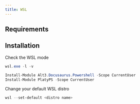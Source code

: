 ```yaml
---
title: WSL
---
```


## Requirements

## Installation

Check the WSL mode

```powershell
wsl.exe -l -v
```

```powershell
Install-Module Alt3.Docusaurus.Powershell -Scope CurrentUser
Install-Module PlatyPS -Scope CurrentUser
```

Change your default WSL distro

```powershell
wsl --set-default <distro name>
```
